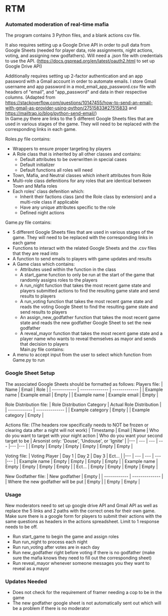 # RTM
### Automated moderation of real-time mafia  
The program contains 3 Python files, and a blank actions csv file.  

It also requires setting up a Google Drive API in order to pull data from Google Sheets (needed for player data, role assignments, night actions, voting, and assigning new godfathers). Will need a .json file with credentials to use the API. (https://docs.gspread.org/en/latest/oauth2.html to set up Google Drive API)  

Additionally requires setting up 2-factor authentication and an app password with a Gmail account in order to automate emails. I store Gmail username and app password in a mod_email_app_password.csv file with headers of "email", and "app_password" and data in their respective columns. (Adapted from https://stackoverflow.com/questions/10147455/how-to-send-an-email-with-gmail-as-provider-using-python/27515833#27515833 and https://mailtrap.io/blog/python-send-email/)  
In Game.py there are links to the 5 different Google Sheets files that are used in various stages of the game. They will need to be replaced with the corresponding links in each game.  

Roles.py file contains:  
  - Wrappers to ensure proper targeting by players  
  - A Role class that is inherited by all other classes and contains:  
    - Default attributes to be overwritten in special cases  
    - Default initializer  
    - Default functions all roles will need  
  - Town, Mafia, and Neutral classes which inherit attributes from Role  
  - Multi-role class defenitions for any roles that are identical between Town and Mafia roles  
  - Each roles' class defenition which:  
    - Inherit their factions class (and the Role class by extension) and a multi-role class if applicable  
    - Have any unique attributes specific to the role  
    - Defined night actions  

Game.py file contains:  
  - 5 different Google Sheets files that are used in various stages of the game. They will need to be replaced with the corresponding links in each game  
  - Functions to interact with the related Google Sheets and the .csv files that they are read into  
  - A function to send emails to players with game updates and results  
  - A Game class which contains:  
      - Attributes used within the function in the class  
      - A start_game function to only be run at the start of the game that randomly assigns roles to the players  
      - A run_night function that takes the most recent game state and players submitted actions to find the resulting game state and send results to players  
      - A run_voting function that takes the most recent game state and reads the voting Google Sheet to find the resulting game state and send results to players  
      - An assign_new_godfather function that takes the most recent game state and reads the new godfather Google Sheet to set the new godfather
      - A reveal_mayor function that takes the most recent game state and a player name who wants to reveal themselves as mayor and sends that decision to players  
Main.py file contains:
  - A menu to accept input from the user to select which function from Game.py to run

### Google Sheet Setup
The associated Google Sheets should be formatted as follows:
Players file:
| Name         | Email          | Role          |
| ------------ | -------------- | ------------- |
| Example name | Example email  | Empty         |
| Example name | Example email  | Empty         |

Role Distribution file:
| Role Distribution Category | Actual Role Distribution |
| ------------ | -------------- |
| Example category | Empty |
| Example category | Empty |

Actions file: (The headers row specifically needs to NOT be frozen or clearing data after a night will not work)
| Timestamp | Email | Name | Who do you want to target with your night action | Who do you want your second target to be | Arsonist only: 'Douse', 'Undouse', or 'Ignite' |
|--- | --- | --- | --- |--- |--- |
| Empty | Empty | Empty | Empty | Empty | Empty |

Voting file:
| Voting Player | Day 1 | Day 2 | Day 3 | Ect... |
|--- | --- | --- | --- |--- |
| Example name | Empty | Empty | Empty | Empty |
| Example name | Empty | Empty | Empty | Empty |
| Ect... | Empty | Empty | Empty | Empty |

New Godfather file:
| New godfather | Empty |
| ------------ | -------------- |
| Where the new godfather will be put | Empty |
| Empty | Empty |

### Usage
New moderators need to set up google drive API and Gmail API as well as replace the 5 links and 2 paths with the correct ones for their own game.  
Make sure there is a google form for players to submit their actions with the same questions as headers in the actions spreadsheet. Limit to 1 response needs to be off.
- Run start_game to begin the game and assign roles  
- Run run_night to process each night  
- Run run_voting after votes are in each day  
- Run new_godfather right before voting if there is no godfather (make sure the mafia knows they need to fill out the corresponding sheet)  
- Run reveal_mayor whenever someone messages you they want to reveal as a mayor  

### Updates Needed
 - Does not check for the requirement of framer needing a cop to be in the game
 - The new godfather google sheet is not automatically sent out which will be a problem if there is no moderator
